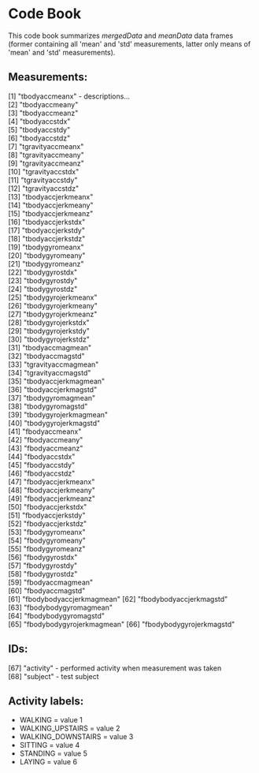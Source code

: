 # Code Book

This code book summarizes _mergedData_ and _meanData_ data frames (former containing all 'mean' and 'std' measurements, latter only means of 'mean' and 'std' measurements).

## Measurements:
 [1] "tbodyaccmeanx" - descriptions...  
 [2] "tbodyaccmeany"           
 [3] "tbodyaccmeanz"           
 [4] "tbodyaccstdx"            
 [5] "tbodyaccstdy"            
 [6] "tbodyaccstdz"            
 [7] "tgravityaccmeanx"        
 [8] "tgravityaccmeany"        
 [9] "tgravityaccmeanz"        
[10] "tgravityaccstdx"         
[11] "tgravityaccstdy"         
[12] "tgravityaccstdz"         
[13] "tbodyaccjerkmeanx"       
[14] "tbodyaccjerkmeany"       
[15] "tbodyaccjerkmeanz"       
[16] "tbodyaccjerkstdx"        
[17] "tbodyaccjerkstdy"        
[18] "tbodyaccjerkstdz"        
[19] "tbodygyromeanx"          
[20] "tbodygyromeany"          
[21] "tbodygyromeanz"          
[22] "tbodygyrostdx"           
[23] "tbodygyrostdy"           
[24] "tbodygyrostdz"           
[25] "tbodygyrojerkmeanx"      
[26] "tbodygyrojerkmeany"      
[27] "tbodygyrojerkmeanz"      
[28] "tbodygyrojerkstdx"       
[29] "tbodygyrojerkstdy"       
[30] "tbodygyrojerkstdz"       
[31] "tbodyaccmagmean"         
[32] "tbodyaccmagstd"          
[33] "tgravityaccmagmean"      
[34] "tgravityaccmagstd"       
[35] "tbodyaccjerkmagmean"     
[36] "tbodyaccjerkmagstd"      
[37] "tbodygyromagmean"        
[38] "tbodygyromagstd"         
[39] "tbodygyrojerkmagmean"    
[40] "tbodygyrojerkmagstd"     
[41] "fbodyaccmeanx"           
[42] "fbodyaccmeany"           
[43] "fbodyaccmeanz"           
[44] "fbodyaccstdx"            
[45] "fbodyaccstdy"            
[46] "fbodyaccstdz"            
[47] "fbodyaccjerkmeanx"       
[48] "fbodyaccjerkmeany"       
[49] "fbodyaccjerkmeanz"       
[50] "fbodyaccjerkstdx"        
[51] "fbodyaccjerkstdy"        
[52] "fbodyaccjerkstdz"        
[53] "fbodygyromeanx"          
[54] "fbodygyromeany"          
[55] "fbodygyromeanz"          
[56] "fbodygyrostdx"           
[57] "fbodygyrostdy"           
[58] "fbodygyrostdz"           
[59] "fbodyaccmagmean"         
[60] "fbodyaccmagstd"          
[61] "fbodybodyaccjerkmagmean" 
[62] "fbodybodyaccjerkmagstd"  
[63] "fbodybodygyromagmean"    
[64] "fbodybodygyromagstd"     
[65] "fbodybodygyrojerkmagmean"
[66] "fbodybodygyrojerkmagstd" 

## IDs:
[67] "activity" - performed activity when measurement was taken    
[68] "subject" - test subject

## Activity labels:
* WALKING = value 1
* WALKING_UPSTAIRS = value 2
* WALKING_DOWNSTAIRS = value 3
* SITTING = value 4
* STANDING = value 5
* LAYING = value 6
